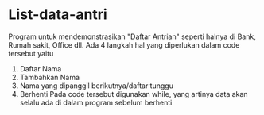 # List-data-antri
Program untuk mendemonstrasikan "Daftar Antrian" seperti halnya di Bank, Rumah sakit, Office dll. Ada 4 langkah hal yang diperlukan dalam code tersebut yaitu 
1. Daftar Nama
2. Tambahkan Nama
3. Nama yang dipanggil berikutnya/daftar tunggu
4. Berhenti
Pada code tersebut digunakan while, yang artinya data akan selalu ada di dalam program sebelum berhenti

